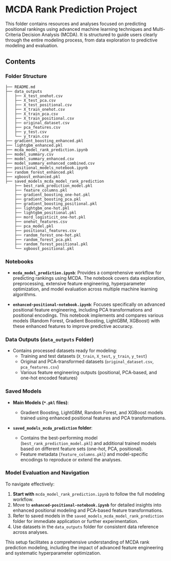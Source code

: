 # MCDA Rank Prediction Project

This folder contains resources and analyses focused on predicting positional rankings using advanced machine learning techniques and Multi-Criteria Decision Analysis (MCDA). It is structured to guide users clearly through the entire modeling process, from data exploration to predictive modeling and evaluation.

## Contents

### Folder Structure

```
├── README.md
├── data_outputs
│   ├── X_test_onehot.csv
│   ├── X_test_pca.csv
│   ├── X_test_positional.csv
│   ├── X_train_onehot.csv
│   ├── X_train_pca.csv
│   ├── X_train_positional.csv
│   ├── original_dataset.csv
│   ├── pca_features.csv
│   ├── y_test.csv
│   └── y_train.csv
├── gradient_boosting_enhanced.pkl
├── lightgbm_enhanced.pkl
├── mcda_model_rank_prediction.ipynb
├── model_summary.csv
├── model_summary_enhanced.csv
├── model_summary_enhanced_combined.csv
├── positional_models_notebook.ipynb
├── random_forest_enhanced.pkl
├── xgboost_enhanced.pkl
├── saved_models_mcda_model_rank_prediction
    ├── best_rank_prediction_model.pkl
    ├── feature_columns.pkl
    ├── gradient_boosting_one-hot.pkl
    ├── gradient_boosting_pca.pkl
    ├── gradient_boosting_positional.pkl
    ├── lightgbm_one-hot.pkl
    ├── lightgbm_positional.pkl
    ├── mord_logisticit_one-hot.pkl
    ├── onehot_features.csv
    ├── pca_model.pkl
    ├── positional_features.csv
    ├── random_forest_one-hot.pkl
    ├── random_forest_pca.pkl
    ├── random_forest_positional.pkl
    └── xgboost_positional.pkl
```

### Notebooks

- **`mcda_model_prediction.ipynb`**: Provides a comprehensive workflow for predicting rankings using MCDA. The notebook covers data exploration, preprocessing, extensive feature engineering, hyperparameter optimization, and model evaluation across multiple machine learning algorithms.

- **`enhanced-positional-notebook.ipynb`**: Focuses specifically on advanced positional feature engineering, including PCA transformations and positional encodings. This notebook implements and compares various models (Random Forest, Gradient Boosting, LightGBM, XGBoost) with these enhanced features to improve predictive accuracy.

### Data Outputs (`data_outputs` Folder)

- Contains processed datasets ready for modeling:
  - Training and test datasets (`X_train`, `X_test`, `y_train`, `y_test`)
  - Original and PCA-transformed datasets (`original_dataset.csv`, `pca_features.csv`)
  - Various feature engineering outputs (positional, PCA-based, and one-hot encoded features)

### Saved Models

- **Main Models (`*.pkl` files)**:
  - Gradient Boosting, LightGBM, Random Forest, and XGBoost models trained using enhanced positional features and PCA transformations.

- **`saved_models_mcda_prediction` folder**:
  - Contains the best-performing model (`best_rank_prediction_model.pkl`) and additional trained models based on different feature sets (one-hot, PCA, positional).
  - Feature metadata (`feature_columns.pkl`) and model-specific encodings to reproduce or extend the analyses.

### Model Evaluation and Navigation

To navigate effectively:

1. **Start with** `mcda_model_rank_prediction.ipynb` to follow the full modeling workflow.
2. Move to **`enhanced-positional-notebook.ipynb`** for detailed insights into enhanced positional modeling and PCA-based feature transformations.
3. Refer to saved models in the `saved_models_mcda_model_rank_prediction` folder for immediate application or further experimentation.
4. Use datasets in the `data_outputs` folder for consistent data reference across analyses.

This setup facilitates a comprehensive understanding of MCDA rank prediction modeling, including the impact of advanced feature engineering and systematic hyperparameter optimization.

